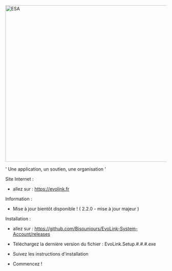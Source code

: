 <img width="872" height="489" alt="ESA" src="https://github.com/user-attachments/assets/c79094ed-94cb-4f8d-a8dc-0d0c06d1b6f4" />

' Une application, un soutien, une organisation '

Site Internet :
- allez sur :
  https://evolink.fr

Information :

- Mise à jour bientôt disponible ! ( 2.2.0 - mise à jour majeur )

Installation :

- allez sur :
  https://github.com/Bisouniours/EvoLink-System-Account/releases

- Téléchargez la dernière version du fichier :
   EvoLink.Setup.#.#.#.exe

- Suivez les instructions d'installation

- Commencez !
